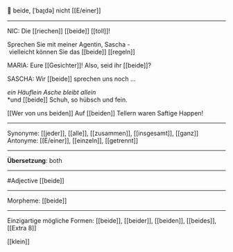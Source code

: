 🔵 beide, [ˈbaɪ̯də]
nicht [[E/einer]]

---
NIC: Die [[riechen]] [[beide]] [[toll]]!  

Sprechen Sie mit meiner Agentin, Sascha - vielleicht können Sie das [[beide]] [[regeln]]

MARIA: Eure [[Gesichter]]! Also, seid ihr [[beide]]?  

SASCHA: Wir [[beide]] sprechen uns noch …  

*ein Häuflein Asche bleibt allein*  
*und [[beide]] Schuh, so hübsch und fein.

 [[Wer von uns beiden]]
Auf [[beiden]] Tellern waren Saftige Happen! 

---
Synonyme: [[jeder]], [[alle]], [[zusammen]], [[insgesamt]], [[ganz]]
Antonyme: [[E/einer]], [[einzeln]], [[getrennt]]

---
**Übersetzung**:
both

---
#Adjective [[beide]]

---
Morpheme:
[[beide]]

---


Einzigartige mögliche Formen: 
[[beide]], [[beider]], [[beiden]], [[beides]], [[Extra 8]]

[[klein]]